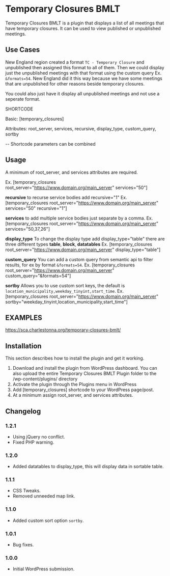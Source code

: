 # Temporary Closures BMLT

Temporary Closures BMLT is a plugin that displays a list of all meetings that have temporary closures. It can be used
to view published or unpublished meetings.

## Use Cases

New England region created a format `TC - Temporary Closure` and unpublished then assigned this format to all of them.
Then we could display just the unpublished meetings with that format using the custom query Ex. `&formats=54`. New 
England did it this way because we have some meetings that are unpublished for other reasons beside temporary closures.

You could also just have it display all unpublished meetings and not use a seperate format.

SHORTCODE

Basic: [temporary_closures]

Attributes: root_server, services, recursive, display_type, custom_query, sortby

-- Shortcode parameters can be combined


## Usage

A minimum of root_server, and services attributes are required.

Ex. [temporary_closures root_server=&quot;https://www.domain.org/main_server&quot; services=&quot;50&quot;]

**recursive** to recurse service bodies add recursive=&quot;1&quot;
Ex. [temporary_closures root_server=&quot;https://www.domain.org/main_server&quot; services=&quot;50&quot; recursive=&quot;1&quot;]

**services** to add multiple service bodies just separate by a comma.
Ex. [temporary_closures root_server=&quot;https://www.domain.org/main_server&quot; services=&quot;50,37,26&quot;]

**display_type** To change the display type add display_type=&quot;table&quot; there are three different types **table**, **block**,  **datatables**
Ex. [temporary_closures root_server=&quot;https://www.domain.org/main_server&quot; display_type=&quot;table&quot;]

**custom_query** You can add a custom query from semantic api to filter results, for ex by format `&formats=54`.
Ex. [temporary_closures root_server=&quot;https://www.domain.org/main_server&quot; custom_query=&quot;&formats=54&quot;]

**sortby** Allows you to use custom sort keys, the default is `location_municipality,weekday_tinyint,start_time`.
Ex. [temporary_closures root_server=&quot;https://www.domain.org/main_server&quot; sortby=&quot;weekday_tinyint,location_municipality,start_time&quot;]


## EXAMPLES

<a href="https://sca.charlestonna.org/temporary-closures-bmlt/">https://sca.charlestonna.org/temporary-closures-bmlt/</a>


## Installation

This section describes how to install the plugin and get it working.

1. Download and install the plugin from WordPress dashboard. You can also upload the entire Temporary Closures BMLT Plugin folder to the /wp-content/plugins/ directory
2. Activate the plugin through the Plugins menu in WordPress
3. Add [temporary_closures] shortcode to your WordPress page/post.
4. At a minimum assign root_server, and services attributes.


## Changelog

### 1.2.1

* Using jQuery no conflict.
* Fixed PHP warning.

### 1.2.0

* Added datatables to display_type, this will display data in sortable table.

### 1.1.1

* CSS Tweaks.
* Removed unneeded map link.

### 1.1.0

* Added custom sort option `sortby`.

### 1.0.1

* Bug fixes.

### 1.0.0

* Initial WordPress submission.
